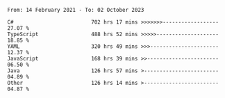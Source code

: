 <!-- [![Top Langs](https://github-readme-stats.vercel.app/api/top-langs/?username=thititongumpun&layout=compact&langs_count=7&theme=prussian)](https://github.com/thititongumpun)
[![Anurag's GitHub stats](https://github-readme-stats.vercel.app/api?username=thititongumpun&hide=stars&show_icons=true&theme=prussian)](https://github.com/thititongumpun) -->

<!--START_SECTION:waka-->

```text
From: 14 February 2021 - To: 02 October 2023

C#                         702 hrs 17 mins >>>>>>>------------------   27.07 %
TypeScript                 488 hrs 52 mins >>>>>--------------------   18.85 %
YAML                       320 hrs 49 mins >>>----------------------   12.37 %
JavaScript                 168 hrs 39 mins >>-----------------------   06.50 %
Java                       126 hrs 57 mins >------------------------   04.89 %
Other                      126 hrs 14 mins >------------------------   04.87 %
```

<!--END_SECTION:waka-->
